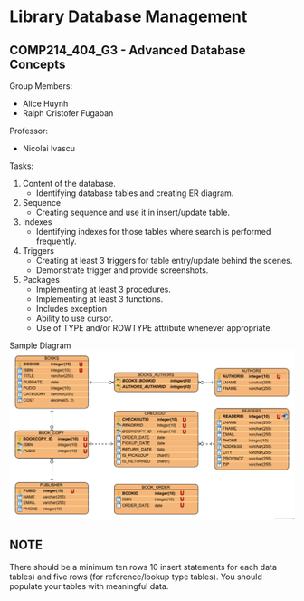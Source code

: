 # Library Database Management
## COMP214_404_G3 - Advanced Database Concepts


Group Members:

* Alice Huynh
* Ralph Cristofer Fugaban

Professor:

* Nicolai Ivascu

Tasks:

1. Content of the database. <br>
   - Identifying database tables and creating ER diagram.
2. Sequence<br>
   - Creating sequence and use it in insert/update table.
3. Indexes<br>
   - Identifying indexes for those tables where search is performed frequently.
4. Triggers<br>
   - Creating at least 3 triggers for table entry/update behind the scenes.
   - Demonstrate trigger and provide screenshots.
5. Packages<br>
   - Implementing at least 3 procedures.
   - Implementing at least 3 functions.
   - Includes exception
   - Ability to use cursor.
   - Use of TYPE and/or ROWTYPE attribute whenever appropriate.

Sample Diagram
![image](https://github.com/ralphcristofer/Oracle-SQL-Library-Management/blob/main/diagrams/ERD%20-%20Library%20System.png?raw=true)

## NOTE
There should be a minimum ten rows 10 insert statements for each data tables) and five rows (for reference/lookup type tables). You should populate your tables with meaningful data.
